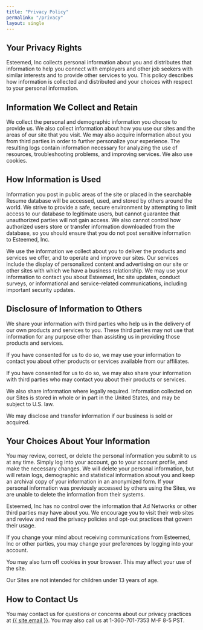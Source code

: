 ```yaml
---
title: "Privacy Policy"
permalink: "/privacy"
layout: single
---
```


## Your Privacy Rights

Esteemed, Inc collects personal information about you and distributes that information to help you connect with employers and other job seekers with similar interests and to provide other services to you. This policy describes how information is collected and distributed and your choices with respect to your personal information.

## Information We Collect and Retain

We collect the personal and demographic information you choose to provide us. We also collect information about how you use our sites and the areas of our site that you visit. We may also acquire information about you from third parties in order to further personalize your experience. The resulting logs contain information necessary for analyzing the use of resources, troubleshooting problems, and improving services. We also use cookies.

## How Information is Used

Information you post in public areas of the site or placed in the searchable Resume database will be accessed, used, and stored by others around the world. We strive to provide a safe, secure environment by attempting to limit access to our database to legitimate users, but cannot guarantee that unauthorized parties will not gain access. We also cannot control how authorized users store or transfer information downloaded from the database, so you should ensure that you do not post sensitive information to Esteemed, Inc.

We use the information we collect about you to deliver the products and services we offer, and to operate and improve our sites. Our services include the display of personalized content and advertising on our site or other sites with which we have a business relationship. We may use your information to contact you about Esteemed, Inc site updates, conduct surveys, or informational and service-related communications, including important security updates.

## Disclosure of Information to Others

We share your information with third parties who help us in the delivery of our own products and services to you. These third parties may not use that information for any purpose other than assisting us in providing those products and services.

If you have consented for us to do so, we may use your information to contact you about other products or services available from our affiliates.

If you have consented for us to do so, we may also share your information with third parties who may contact you about their products or services.

We also share information where legally required. Information collected on our Sites is stored in whole or in part in the United States, and may be subject to U.S. law.

We may disclose and transfer information if our business is sold or acquired.

## Your Choices About Your Information

You may review, correct, or delete the personal information you submit to us at any time. Simply log into your account, go to your account profile, and make the necessary changes. We will delete your personal information, but will retain logs, demographic and statistical information about you and keep an archival copy of your information in an anonymized form. If your personal information was previously accessed by others using the Sites, we are unable to delete the information from their systems.

Esteemed, Inc has no control over the information that Ad Networks or other third parties may have about you. We encourage you to visit their web sites and review and read the privacy policies and opt-out practices that govern their usage.

If you change your mind about receiving communications from Esteemed, Inc or other parties, you may change your preferences by logging into your account.

You may also turn off cookies in your browser. This may affect your use of the site.

Our Sites are not intended for children under 13 years of age.

## How to Contact Us

You may contact us for questions or concerns about our privacy practices at <a href="mailto:{{ site.email }}">{{ site.email }}</a>. You may also call us at 1-360-701-7353 M-F 8-5 PST.
